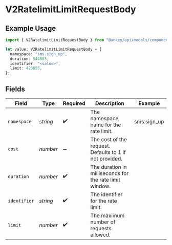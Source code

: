 # V2RatelimitLimitRequestBody

## Example Usage

```typescript
import { V2RatelimitLimitRequestBody } from "@unkey/api/models/components";

let value: V2RatelimitLimitRequestBody = {
  namespace: "sms.sign_up",
  duration: 544883,
  identifier: "<value>",
  limit: 423655,
};
```

## Fields

| Field                                                   | Type                                                    | Required                                                | Description                                             | Example                                                 |
| ------------------------------------------------------- | ------------------------------------------------------- | ------------------------------------------------------- | ------------------------------------------------------- | ------------------------------------------------------- |
| `namespace`                                             | *string*                                                | :heavy_check_mark:                                      | The namespace name for the rate limit.                  | sms.sign_up                                             |
| `cost`                                                  | *number*                                                | :heavy_minus_sign:                                      | The cost of the request. Defaults to 1 if not provided. |                                                         |
| `duration`                                              | *number*                                                | :heavy_check_mark:                                      | The duration in milliseconds for the rate limit window. |                                                         |
| `identifier`                                            | *string*                                                | :heavy_check_mark:                                      | The identifier for the rate limit.                      |                                                         |
| `limit`                                                 | *number*                                                | :heavy_check_mark:                                      | The maximum number of requests allowed.                 |                                                         |